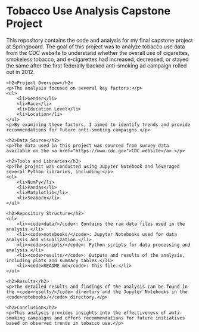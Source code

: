 <h1>Tobacco Use Analysis Capstone Project</h1>
    <p>This repository contains the code and analysis for my final capstone project at Springboard. The goal of this project was to analyze tobacco use data from the CDC website to understand whether the overall use of cigarettes, smokeless tobacco, and e-cigarettes had increased, decreased, or stayed the same after the first federally backed anti-smoking ad campaign rolled out in 2012.</p>
    
    <h2>Project Overview</h2>
    <p>The analysis focused on several key factors:</p>
    <ul>
        <li>Gender</li>
        <li>Race</li>
        <li>Education Level</li>
        <li>Location</li>
    </ul>
    <p>By examining these factors, I aimed to identify trends and provide recommendations for future anti-smoking campaigns.</p>

    <h2>Data Source</h2>
    <p>The data used in this project was sourced from survey data available on the <a href="https://www.cdc.gov">CDC website</a>.</p>

    <h2>Tools and Libraries</h2>
    <p>The project was conducted using Jupyter Notebook and leveraged several Python libraries, including:</p>
    <ul>
        <li>NumPy</li>
        <li>Pandas</li>
        <li>Matplotlib</li>
        <li>Seaborn</li>
    </ul>

    <h2>Repository Structure</h2>
    <ul>
        <li><code>data/</code>: Contains the raw data files used in the analysis.</li>
        <li><code>notebooks/</code>: Jupyter Notebooks used for data analysis and visualization.</li>
        <li><code>scripts/</code>: Python scripts for data processing and analysis.</li>
        <li><code>results/</code>: Outputs and results of the analysis, including plots and summary tables.</li>
        <li><code>README.md</code>: This file.</li>
    </ul>

    <h2>Results</h2>
    <p>The detailed results and findings of the analysis can be found in the <code>results/</code> directory and the Jupyter Notebooks in the <code>notebooks/</code> directory.</p>

    <h2>Conclusion</h2>
    <p>This analysis provides insights into the effectiveness of anti-smoking campaigns and offers recommendations for future initiatives based on observed trends in tobacco use.</p>
